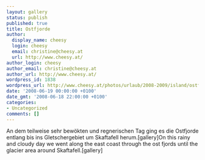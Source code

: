 ```yaml
---
layout: gallery
status: publish
published: true
title: Ostfjorde
author:
  display_name: cheesy
  login: cheesy
  email: christine@cheesy.at
  url: http://www.cheesy.at/
author_login: cheesy
author_email: christine@cheesy.at
author_url: http://www.cheesy.at/
wordpress_id: 1838
wordpress_url: http://www.cheesy.at/photos/urlaub/2008-2009/island/ostfjorde/
date: '2008-06-19 00:00:00 +0100'
date_gmt: '2008-06-18 22:00:00 +0100'
categories:
- Uncategorized
comments: []
---
```

<!--:de-->An dem teilweise sehr bewökten und regnerischen Tag ging es die Ostfjorde entlang bis ins Gletschergebiet um Skaftafell herum.[gallery]<!--:--><!--:en-->On this rainy and cloudy day we went along the east coast through the ost fjords until the glacier area around Skaftafell.[gallery]<!--:-->
